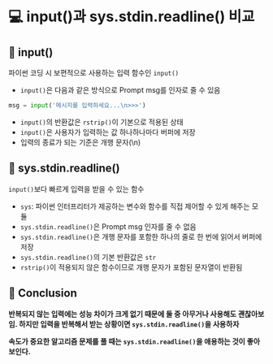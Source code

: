 # 💻 input()과 sys.stdin.readline() 비교

## 🍎 input()

파이썬 코딩 시 보편적으로 사용하는 입력 함수인 `input()`
- `input()`은 다음과 같은 방식으로 Prompt msg를 인자로 줄 수 있음
```python
msg = input('메시지를 입력하세요...\n>>>')
```
- `input()`의 반환값은 `rstrip()`이 기본으로 적용된 상태
- `input()`은 사용자가 입력하는 값 하나하나마다 버퍼에 저장
- 입력의 종료가 되는 기준은 개행 문자(\n)

## 🍏 sys.stdin.readline()

`input()`보다 빠르게 입력을 받을 수 있는 함수
- `sys`: 파이썬 인터프리터가 제공하는 변수와 함수를 직접 제어할 수 있게 해주는 모듈
- `sys.stdin.readline()`은 Prompt msg 인자를 줄 수 없음
- `sys.stdin.readline()`은 개행 문자를 포함한 하나의 줄로 한 번에 읽어서 버퍼에 저장
- `sys.stdin.readline()`의 기본 반환값은 `str`
- `rstrip()`이 적용되지 않은 함수이므로 개행 문자가 포함된 문자열이 반환됨

## 🍓 Conclusion

**반복되지 않는 입력에는 성능 차이가 크게 없기 때문에 둘 중 아무거나 사용해도 괜찮아보임. 하지만 입력을 반복해서 받는 상황이면 `sys.stdin.readline()`을 사용하자**

**속도가 중요한 알고리즘 문제를 풀 때는 `sys.stdin.readline()`을 애용하는 것이 좋아보인다.**